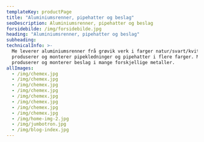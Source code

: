 ```yaml
---
templateKey: productPage
title: "Aluminiumsrenner, pipehatter og beslag"
seoDescription: Aluminiumsrenner, pipehatter og beslag
forsidebilde: /img/forsidebilde.jpg
heading: "Aluminiumsrenner, pipehatter og beslag"
subheading:
technicalInfo: >-
  Me leverer aluminiumsrenner frå grøvik verk i farger natur/svart/kvit. Me
  produserer og monterer pipekledninger og pipehatter i flere farger. Me
  produserer og monterer beslag i mange forskjellige metaller.
allImages:
  - /img/chemex.jpg
  - /img/chemex.jpg
  - /img/chemex.jpg
  - /img/chemex.jpg
  - /img/chemex.jpg
  - /img/chemex.jpg
  - /img/chemex.jpg
  - /img/chemex.jpg
  - /img/home-img-2.jpg
  - /img/jumbotron.jpg
  - /img/blog-index.jpg
---
```

